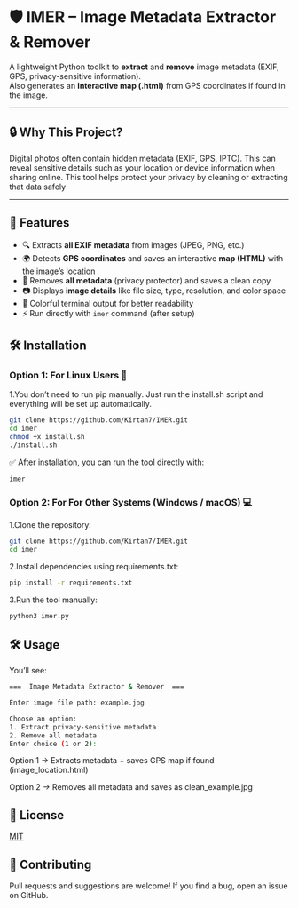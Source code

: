 # 🛡️ IMER – Image Metadata Extractor & Remover
A lightweight Python toolkit to **extract** and **remove** image metadata (EXIF, GPS, privacy-sensitive information).  
Also generates an **interactive map (.html)** from GPS coordinates if found in the image.

---
## 🔒 Why This Project?

Digital photos often contain hidden metadata (EXIF, GPS, IPTC).
This can reveal sensitive details such as your location or device information when sharing online.
This tool helps protect your privacy by cleaning or extracting that data safely

---
## 🚀 Features  
- 🔍 Extracts **all EXIF metadata** from images (JPEG, PNG, etc.)
- 🌍 Detects **GPS coordinates** and saves an interactive **map (HTML)** with the image’s location
- 🧹 Removes **all metadata** (privacy protector) and saves a clean copy
- 📷 Displays **image details** like file size, type, resolution, and color space
- 🎨 Colorful terminal output for better readability  
- ⚡ Run directly with `imer` command (after setup)  




## 🛠️ Installation  

### Option 1: For **Linux Users** 🐧


1.You don’t need to run pip manually. Just run the install.sh script and everything will be set up automatically.
```bash
git clone https://github.com/Kirtan7/IMER.git
cd imer
chmod +x install.sh
./install.sh
```
✅ After installation, you can run the tool directly with:
```bash
imer
```
### Option 2: For **For Other Systems (Windows / macOS) 💻**
1.Clone the repository:
```bash
git clone https://github.com/Kirtan7/IMER.git
cd imer
```
2.Install dependencies using requirements.txt:

```bash
pip install -r requirements.txt
```
3.Run the tool manually:
```bash
python3 imer.py
```

## 🛠️ Usage

You’ll see:

```bash
===  Image Metadata Extractor & Remover  ===

Enter image file path: example.jpg

Choose an option:
1. Extract privacy-sensitive metadata
2. Remove all metadata
Enter choice (1 or 2):

```
Option 1 → Extracts metadata + saves GPS map if found (image_location.html)

Option 2 → Removes all metadata and saves as clean_example.jpg






## 📜 License

[MIT](https://github.com/Kirtan7/Image-Metadata-Extractor-Remover?tab=MIT-1-ov-file#)

## 🤝 Contributing

Pull requests and suggestions are welcome!
If you find a bug, open an issue on GitHub.




